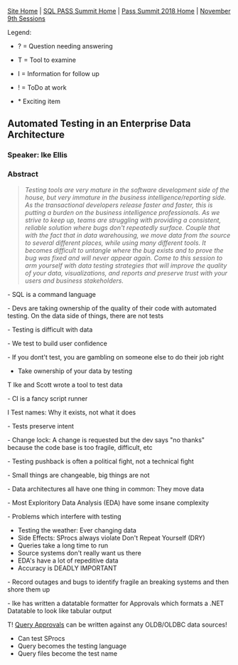 [Site Home](../../../../index) | [SQL PASS Summit Home](../../../index) | [Pass Summit 2018 Home](../../index) | [November 9th Sessions](./index)

Legend:

- ? = Question needing answering

- T = Tool to examine

- I = Information for follow up

- ! = ToDo at work

- \* Exciting item

## Automated Testing in an Enterprise Data Architecture

### Speaker: Ike Ellis

### Abstract
> *Testing tools are very mature in the software development side of the house, but very immature in the business intelligence/reporting side. As the transactional developers release faster and faster, this is putting a burden on the business intelligence professionals. As we strive to keep up, teams are struggling with providing a consistent, reliable solution where bugs don't repeatedly surface. Couple that with the fact that in data warehousing, we move data from the source to several different places, while using many different tools. It becomes difficult to untangle where the bug exists and to prove the bug was fixed and will never appear again. Come to this session to arm yourself with data testing strategies that will improve the quality of your data, visualizations, and reports and preserve trust with your users and business stakeholders.*

\- SQL is a command language

\- Devs are taking ownership of the quality of their code with automated testing. On the data side of things, there are not tests

\- Testing is difficult with data

\- We test to build user confidence

\- If you dont't test, you are gambling on someone else to do their job right
- Take ownership of your data by testing

T Ike and Scott wrote a tool to test data

\- CI is a fancy script runner

I Test names: Why it exists, not what it does

\- Tests preserve intent

\- Change lock: A change is requested but the dev says "no thanks" because the code base is too fragile, difficult, etc

\- Testing pushback is often a political fight, not a technical fight

\- Small things are changeable, big things are not

\- Data architectures all have one thing in common: They move data

\- Most Exploritory Data Analysis (EDA) have some insane complexity

\- Problems which interfere with testing
- Testing the weather: Ever changing data
- Side Effects: SProcs always violate Don't Repeat Yourself (DRY)
- Queries take a long time to run
- Source systems don't really want us there
- EDA's have a lot of repeditive data
- Accuracy is DEADLY IMPORTANT

\- Record outages and bugs to identify fragile an breaking systems and then shore them up

\- Ike has written a datatable formatter for Approvals which formats a .NET Datatable to look like tabular output

T! [Query Approvals](https://github.com/CraftingBytes/QueryApprovals) can be written against any OLDB/OLDBC data sources!
- Can test SProcs
- Query becomes the testing language
- Query files become the test name
